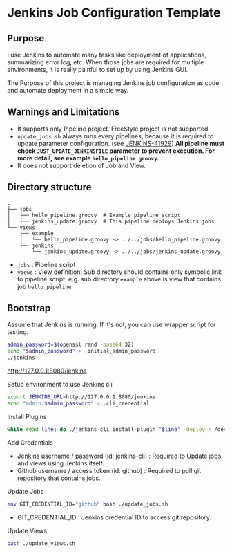 # Jenkins Job Configuration Template

## Purpose

I use Jenkins to automate many tasks like deployment of applications, summarizing error log, etc.
When those jobs are required for multiple environments, it is really painful to set up by using Jenkins GUI.

The Purpose of this project is managing Jenkins job configuration as code and automate deployment in a simple way.


## Warnings and Limitations

- It supports only Pipeline project.  FreeStyle project is not supported.
- `update_jobs.sh` always runs every pipelines, because it is required to update parameter configuration. (see [JENKINS-41929](https://issues.jenkins-ci.org/browse/JENKINS-41929))
  **All pipeline must check `JUST_UPDATE_JENKINSFILE` parameter to prevent execution.  For more detail, see example `hello_pipeline.groovy`.**
- It does not support deletion of Job and View.

## Directory structure

```
.
├── jobs
│   ├── hello_pipeline.groovy  # Example pipeline script
│   └── jenkins_update.groovy  # This pipeline deploys Jenkins jobs
└── views
    ├── example
    │   └── hello_pipeline.groovy -> ../../jobs/hello_pipeline.groovy
    └── jenkins
        └── jenkins_update.groovy -> ../../jobs/jenkins_update.groovy
```
- `jobs`  : Pipeline script
- `views` : View definition.  Sub directory should contains only symbolic link to pipeline script.
  e.g. sub directory `example` above is view that contains job `hello_pipeline`.


## Bootstrap

Assume that Jenkins is running.  If it's not, you can use wrapper script for testing.

```sh
admin_password=$(openssl rand -base64 32)
echo "$admin_password" > .initial_admin_password
./jenkins
```
http://127.0.0.1:8080/jenkins


Setup environment to use Jenkins cli
```sh
export JENKINS_URL=http://127.0.0.1:8080/jenkins
echo "admin:$admin_password" > .cli_credential
```

Install Plugins
```sh
while read line; do ./jenkins-cli install-plugin "$line" -deploy < /dev/null; done < ./plugins.txt
```

Add Credentials
- Jenkins username / password (id: jenkins-cli) : Required to Update jobs and views using Jenkins itself.
- Github username / access token (id: github) : Required to pull git repository that contains jobs.

Update Jobs
```sh
env GIT_CREDENTIAL_ID="github" bash ./update_jobs.sh
```
- GIT_CREDENTIAL_ID : Jenkins credential ID to access git repository.

Update Views
```sh
bash ./update_views.sh
```
